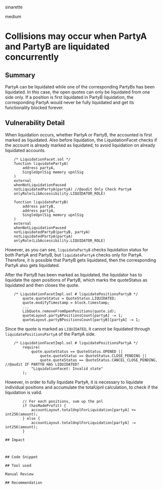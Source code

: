 sinarette

medium

# Collisions may occur when PartyA and PartyB are liquidated concurrently

## Summary

PartyA can be liquidated while one of the corresponding PartyBs has been liquidated. In this case, the open quotes can only be liquidated from one side only. If a position is first liquidated in PartyB liquidation, the corresponding PartyA would never be fully liquidated and get its functionality blocked forever.

## Vulnerability Detail

When liquidation occurs, whether PartyA or PartyB, the accounted is first marked as liquidated.
Also before liquidation, the LiquidationFacet checks if the account is already marked as liquidated, to avoid liquidation on already liquidated accounts.
```solidity
    /* LiquidationFacet.sol */
    function liquidatePartyA(
        address partyA,
        SingleUpnlSig memory upnlSig
    )
    external
    whenNotLiquidationPaused
    notLiquidatedPartyA(partyA) //@audit Only Check PartyA
    onlyRole(LibAccessibility.LIQUIDATOR_ROLE)

    function liquidatePartyB(
        address partyB,
        address partyA,
        SingleUpnlSig memory upnlSig
    )
    external
    whenNotLiquidationPaused
    notLiquidatedPartyB(partyB, partyA)
    notLiquidatedPartyA(partyA)
    onlyRole(LibAccessibility.LIQUIDATOR_ROLE)
```
However, as you can see, `liquidatePartyB` checks liquidation status for both PartyA and PartyB, but `liquidatePartyA` checks only for PartyA. Therefore, it is possible that PartyB gets liquidated, then the corresponding PartyA also gets liquidated.

After the PartyB has been marked as liquidated, the liquidator has to liquidate the open positions of PartyB, which marks the quoteStatus as liquidated and then closes the quote.

```solidity
    /* LiquidationFacetImpl.sol # liquidatePositionsPartyB */
        quote.quoteStatus = QuoteStatus.LIQUIDATED;
        quote.modifyTimestamp = block.timestamp;
        ...
        LibQuote.removeFromOpenPositions(quote.id);
        quoteLayout.partyAPositionsCount[partyA] -= 1;
        quoteLayout.partyBPositionsCount[partyB][partyA] -= 1;
```

Since the quote is marked as `LIQUIDATED`, it cannot be liquidated through `liquidatePositionsPartyA` of the PartyA side.

```solidity
    /* LiquidationFacetImpl.sol # liquidatePositionsPartyA */
        require(
            quote.quoteStatus == QuoteStatus.OPENED ||
                quote.quoteStatus == QuoteStatus.CLOSE_PENDING ||
                quote.quoteStatus == QuoteStatus.CANCEL_CLOSE_PENDING, //@audit IF PARTYB HAS LIQUIDATED?
            "LiquidationFacet: Invalid state"
        );
```

However, in order to fully liquidate PartyA, it is necessary to liquidate individual positions and accumulate the totalUpnl calculation, to check if the liquidation is valid.

```solidity
        // For each positions, sum up the pnl
        if (hasMadeProfit) {
            accountLayout.totalUnplForLiquidation[partyA] += int256(amount);
        } else {
            accountLayout.totalUnplForLiquidation[partyA] -= int256(amount);
        }

## Impact



## Code Snippet

## Tool used

Manual Review

## Recommendation
